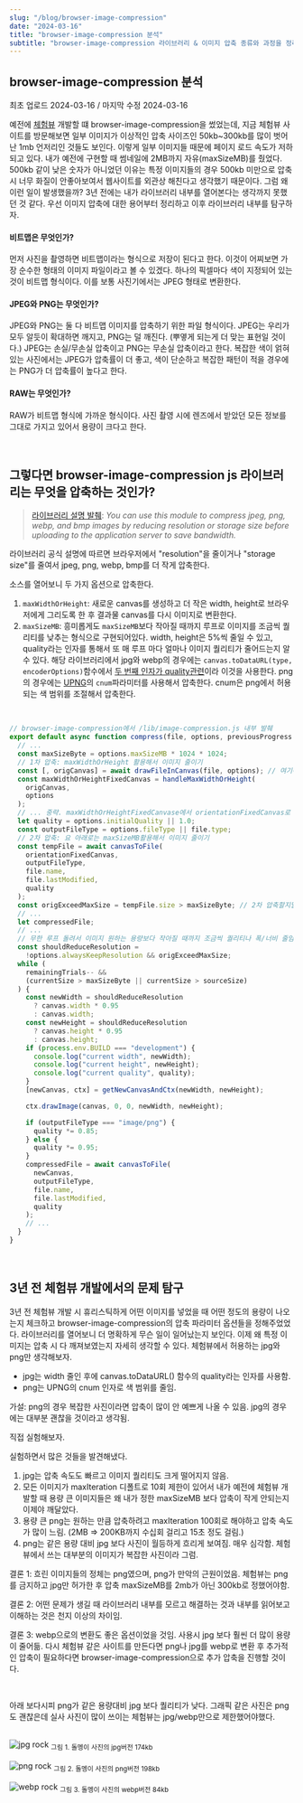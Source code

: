 ```yaml
---
slug: "/blog/browser-image-compression"
date: "2024-03-16"
title: "browser-image-compression 분석"
subtitle: "browser-image-compression 라이브러리 & 이미지 압축 종류와 과정을 정리해보자"
---
```


## **browser-image-compression 분석**

<p class="text-time">최초 업로드 2024-03-16 / 마지막 수정 2024-03-16</p>

예전에 [체험뷰](https://chvu.co.kr) 개발할 떄 browser-image-compression을 썼었는데, 지금 체험뷰 사이트를 방문해보면 일부 이미지가 이상적인 압축 사이즈인 50kb~300kb를 많이 벗어난 1mb 언저리인 것들도 보인다. 이렇게 일부 이미지들 때문에 페이지 로드 속도가 저하되고 있다. 내가 예전에 구현할 때 썸네일에 2MB까지 자유(maxSizeMB)를 줬었다. 500kb 같이 낮은 숫자가 아니었던 이유는 특정 이미지들의 경우 500kb 미만으로 압축시 너무 화질이 안좋아보여서 웹사이트를 외관상 해친다고 생각했기 때문이다. 그럼 왜 이런 일이 발생했을까? 3년 전에는 내가 라이브러리 내부를 열어본다는 생각까지 못했던 것 같다. 우선 이미지 압축에 대한 용어부터 정리하고 이후 라이브러리 내부를 탐구하자.

#### **비트맵은 무엇인가?**

먼저 사진을 촬영하면 비트맵이라는 형식으로 저장이 된다고 한다. 이것이 어찌보면 가장 순수한 형태의 이미지 파일이라고 볼 수 있겠다.
하나의 픽셀마다 색이 지정되어 있는 것이 비트맵 형식이다. 이를 보통 사진기에서는 JPEG 형태로 변환한다.

#### **JPEG와 PNG는 무엇인가?**

JPEG와 PNG는 둘 다 비트맵 이미지를 압축하기 위한 파일 형식이다. JPEG는 우리가 모두 알듯이 확대하면 깨지고, PNG는 덜 깨진다. (뿌옇게 되는게 더 맞는 표현일 것이다.)
JPEG는 손실/무손실 압축이고 PNG는 무손실 압축이라고 한다. 복잡한 색이 얽혀있는 사진에서는 JPEG가 압축률이 더 좋고, 색이 단순하고 복잡한 패턴이 적을 경우에는
PNG가 더 압축률이 높다고 한다.

#### **RAW는 무엇인가?**

RAW가 비트맵 형식에 가까운 형식이다. 사진 촬영 시에 렌즈에서 받았던 모든 정보를 그대로 가지고 있어서 용량이 크다고 한다.

<br/>

## **그렇다면 browser-image-compression js 라이브러리는 무엇을 압축하는 것인가?**

> [라이브러리 설명 발췌](https://github.com/Donaldcwl/browser-image-compression?tab=readme-ov-file#readme): _You can use this module to compress jpeg, png, webp, and bmp images by reducing resolution or storage size before uploading to the application server to save bandwidth._

라이브러리 공식 설명에 따르면 브라우저에서 "resolution"을 줄이거나 "storage size"를 줄여서 jpeg, png, webp, bmp를 더 작게 압축한다.

소스를 열어보니 두 가지 옵션으로 압축한다.

1. `maxWidthOrHeight`: 새로운 canvas를 생성하고 더 작은 width, height로 브라우저에게 그리도록 한 후 결과물 canvas를 다시 이미지로 변환한다.
2. `maxSizeMB`: 흥미롭게도 `maxSizeMB`보다 작아질 때까지 루프로 이미지를 조금씩 퀄리티를 낮추는 형식으로 구현되어있다. width, height은 5%씩 줄일 수 있고, quality라는 인자를 통해서 또 매 루프 마다 얼마나 이미지 퀄리티가 줄어드는지 알 수 있다. 해당 라이브러리에서 jpg와 webp의 경우에는 `canvas.toDataURL(type, encoderOptions)`함수에서 [두 번째 인자가 quality관련](https://developer.mozilla.org/en-US/docs/Web/API/HTMLCanvasElement/toDataURL)이라 이것을 사용한다. png의 경우에는 [UPNG](https://github.com/photopea/UPNG.js/blob/f6e5f93da01094b1ffb3cef364abce4d9e758cbf/README.md)의 `cnum`파라미터를 사용해서 압축한다. cnum은 png에서 허용되는 색 범위를 조절해서 압축한다.

<br/>

```js
// browser-image-compression에서 /lib/image-compression.js 내부 발췌
export default async function compress(file, options, previousProgress = 0) {
  // ...
  const maxSizeByte = options.maxSizeMB * 1024 * 1024;
  // 1차 압축: maxWidthOrHeight 활용해서 이미지 줄이기
  const [, origCanvas] = await drawFileInCanvas(file, options); // 여기에서 1차 압축
  const maxWidthOrHeightFixedCanvas = handleMaxWidthOrHeight(
    origCanvas,
    options
  );
  // ... 중략. maxWidthOrHeightFixedCanvase에서 orientationFixedCanvas로 변환. 회전 정보 처리.
  let quality = options.initialQuality || 1.0;
  const outputFileType = options.fileType || file.type;
  // 2차 압축: 요 아래로는 maxSizeMB활용해서 이미지 줄이기
  const tempFile = await canvasToFile(
    orientationFixedCanvas,
    outputFileType,
    file.name,
    file.lastModified,
    quality
  );
  const origExceedMaxSize = tempFile.size > maxSizeByte; // 2차 압축할지말지 결정.
  // ...
  let compressedFile;
  // ...
  // 무한 루프 돌려서 이미지 원하는 용량보다 작아질 때까지 조금씩 퀄리티나 폭/너비 줄임.
  const shouldReduceResolution =
    !options.alwaysKeepResolution && origExceedMaxSize;
  while (
    remainingTrials-- &&
    (currentSize > maxSizeByte || currentSize > sourceSize)
  ) {
    const newWidth = shouldReduceResolution
      ? canvas.width * 0.95
      : canvas.width;
    const newHeight = shouldReduceResolution
      ? canvas.height * 0.95
      : canvas.height;
    if (process.env.BUILD === "development") {
      console.log("current width", newWidth);
      console.log("current height", newHeight);
      console.log("current quality", quality);
    }
    [newCanvas, ctx] = getNewCanvasAndCtx(newWidth, newHeight);

    ctx.drawImage(canvas, 0, 0, newWidth, newHeight);

    if (outputFileType === "image/png") {
      quality *= 0.85;
    } else {
      quality *= 0.95;
    }
    compressedFile = await canvasToFile(
      newCanvas,
      outputFileType,
      file.name,
      file.lastModified,
      quality
    );
    // ...
  }
}
```

<br/>

## **3년 전 체험뷰 개발에서의 문제 탐구**

3년 전 체험뷰 개발 시 휴리스틱하게 어떤 이미지를 넣었을 때 어떤 정도의 용량이 나오는지 체크하고 browser-image-compression의 압축 파라미터 옵션들을 정해주었었다. 라이브러리를 열어보니 더 명확하게 무슨 일이 일어났는지 보인다.
이제 왜 특정 이미지는 압축 시 다 깨져보였는지 자세히 생각할 수 있다. 체험뷰에서 허용하는 jpg와 png만 생각해보자.

- jpg는 width 줄인 후에 canvas.toDataURL() 함수의 quality라는 인자를 사용함.
- png는 UPNG의 cnum 인자로 색 범위를 줄임.

<span class="text-skyblue">가설: png의 경우 복잡한 사진이라면 압축이 많이 안 예쁘게 나올 수 있음. jpg의 경우에는 대부분 괜찮을 것이라고 생각됨.</span>

직접 실험해보자.

실험하면서 많은 것들을 발견해냈다.

1. jpg는 압축 속도도 빠르고 이미지 퀄리티도 크게 떨어지지 않음.
2. 모든 이미지가 maxIteration 디폴트로 10회 제한이 있어서 내가 예전에 체험뷰 개발할 때 용량 큰 이미지들은 왜 내가 정한 maxSizeMB 보다 압축이 작게 안되는지 이제야 깨달았다.
3. 용량 큰 png는 원하는 만큼 압축하려고 maxIteration 100회로 해야하고 압축 속도가 많이 느림. (2MB => 200KB까지 수십회 걸리고 15초 정도 걸림.)
4. png는 같은 용량 대비 jpg 보다 사진이 월등하게 흐리게 보여짐. 매우 심각함. 체험뷰에서 쓰는 대부분의 이미지가 복잡한 사진이라 그럼.

<span class="text-orange">결론 1: 흐린 이미지들의 정체는 png였으며, png가 만악의 근원이었음. 체험뷰는 png를 금지하고 jpg만 허가한 후 압축 maxSizeMB를 2mb가 아닌 300kb로 정했어야함. </span>

<span class="text-orange">결론 2: 어떤 문제가 생길 때 라이브러리 내부를 모르고 해결하는 것과 내부를 읽어보고 이해하는 것은 천지 이상의 차이임.</span>

<span class="text-orange">결론 3: webp으로의 변환도 좋은 옵션이었을 것임. 사용시 jpg 보다 훨씬 더 많이 용량이 줄어듦. 다시 체험뷰 같은 사이트를 만든다면 png나 jpg를 webp로 변환 후 추가적인 압축이 필요하다면 browser-image-compression으로 추가 압축을 진행할 것이다.</span>

<br/>

아래 보다시피 png가 같은 용량대비 jpg 보다 퀄리티가 낮다. 그래픽 같은 사진은 png도 괜찮은데 실사 사진이 많이 쓰이는 체험뷰는 jpg/webp만으로 제한했어야했다.

<br/>

<div class="image-container">
  <img class="md-image" src="/images/rock.jpg" alt="jpg rock"/>
  <sub class>그림 1. 돌멩이 사진의 jpg버전 174kb</sub>
</div>

<br/>

<div class="image-container">
  <img class="md-image" src="/images/rock.png" alt="png rock"/>
  <sub class>그림 2. 돌멩이 사진의 png버전 198kb</sub>
</div>

<br/>

<div class="image-container">
  <img class="md-image" src="/images/rock.webp" alt="webp rock"/>
  <sub class>그림 3. 돌멩이 사진의 webp버전 84kb</sub>
</div>
